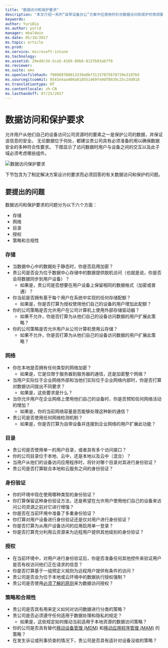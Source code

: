 ```yaml
---
title: "数据访问和保护要求"
description: "本文介绍一系列“自带设备办公”方案中应使用的针对数据访问和保护的常规要求。"
keywords: 
author: YuriDio
ms.author: yurid
manager: mbaldwin
ms.date: 05/18/2017
ms.topic: article
ms.prod: 
ms.service: microsoft-intune
ms.technology: 
ms.assetid: 29eddc34-5ca5-4169-89b6-8137b03ab7f0
ms.reviewer: 
ms.suite: ems
ms.openlocfilehash: f90989708013339a0bf31157075678739e3197b5
ms.sourcegitcommit: 0541e4aa400a818551469fe9df8929c25c2dd918
ms.translationtype: HT
ms.contentlocale: zh-CN
ms.lasthandoff: 07/25/2017
---
```

# <a name="data-access-and-protection-requirements"></a>数据访问和保护要求

允许用户从他们自己的设备访问公司资源时的要素之一是保护公司的数据，并保证该信息的安全。 无论数据位于何处，都建议贵公司具有必须准备的用以确保数据安全的多种符合性要求。 下图显示了访问数据时用户与设备之间的交互以及此子域必须考虑哪些组件。

![数据访问保护要求](./media/BYOD_Figure3.png)

下节包含为了制定解决方案设计的要求而必须回答的有关数据访问和保护的问题。

## <a name="questions-to-ask"></a>要提出的问题

数据访问和保护要求的问题分为以下六个方面：

- 存储
- 网络
- 目录
- 授权
- 策略和合规性

### <a name="storage"></a>存储

- 当数据中心中的数据处于静态时，你是否启用加密？
- 贵公司是否会为位于数据中心存储中的数据提供脱机访问（也就是说，你是否会将数据同步到用户设备）？
    - 如果是，贵公司是否想要在用户设备上保留相同的数据格式（加密或普通）？
- 你当前是否拥有基于每个用户在系统中实现的任何存储配额？
    - 如果是，你是否打算为授权使用他们自己的设备的用户增加此配额？
- 你的公司策略是否允许用户在公司计算机上使用外部存储驱动器？
    - 如果不允许，你是否打算为从他们自己的设备访问数据的用户扩展此策略？
- 你的公司策略是否允许用户从公司计算机使用云存储？
    - 如果不允许，你是否打算为从他们自己的设备访问数据的用户扩展此策略？

### <a name="network"></a>网络

- 你在本地是否拥有任何类型的网络加密？
    - 如果是，它是仅限于服务器到服务器的通信，还是加密整个网络？
- 当用户实际位于企业网络外部和当他们实际位于企业网络内部时，你是否打算对数据访问提出不同要求？
    - 如果是，这些要求是什么？
- 当你允许用户在企业网络上使用他们自己的设备时，你是否预知任何网络活动的增加？
    - 如果是，你的当前网络容量是否能够处理这种新的通信？
- 贵公司是否使用任何网络检测机制？
    - 如果是，你是否打算为自带设备并连接到企业网络的用户扩展此功能？

### <a name="directory"></a>目录

- 贵公司是否使用单一的用户目录，或者具有多个访问接口？
- 你的公司目录位于本地、云中，还是本地以及云中（混合）？
- 当用户从他们的设备访问应用程序时，将针对哪个目录对其进行身份验证？
- 贵公司是否打算联合本地和云服务之间的身份验证？

### <a name="authentication"></a>身份验证

- 你的环境中现在使用哪种类型的身份验证？
- 你打算保留这种身份验证方法，还是希望在允许用户使用他们自己的设备来访问公司资源之前对它进行增强？
- 你是否在当前环境中准备了多重身份验证？
- 你打算对用户设备进行身份验证还是仅对用户进行身份验证？
- 你是否打算为从用户设备访问的应用启用单一登录？
- 你是否打算充分利用云资源来为远程用户提供其他级别的身份验证？

### <a name="authorization"></a>授权

- 在当前环境中，对用户进行身份验证后，你是否准备任何其他控件来验证用户是否有权访问他们正在请求的信息？
- 你是否打算基于一组预定义规则为远程用户提供有条件的访问？
- 贵公司是否会为位于本地或云环境中的数据执行授权强制？
- 贵公司是否使用[必须了解的原则](http://en.wikipedia.org/wiki/Need_to_know)来为数据访问授权？

### <a name="policy-and-compliance"></a>策略和合规性

- 贵公司是否具有用来定义如何对访问数据进行分类的策略？
- 贵公司是否必须遵守任何适用于数据处理和隐私的规定？
    - 如果是，这些规定如何推动当前适用于本地资源的数据访问策略？
- 你的公司是否具有替代[移动设备管理 (MDM)](mdm-design-considerations-guide.md) 和[移动应用程序管理 (MAM)](https://blogs.technet.microsoft.com/cbernier/2016/01/05/microsoft-intune-mobile-application-management-mam-standalone/) 的策略？
- 在发生诉讼或刑事侦查的情况下，贵公司是否具有适针对设备没收的策略？
